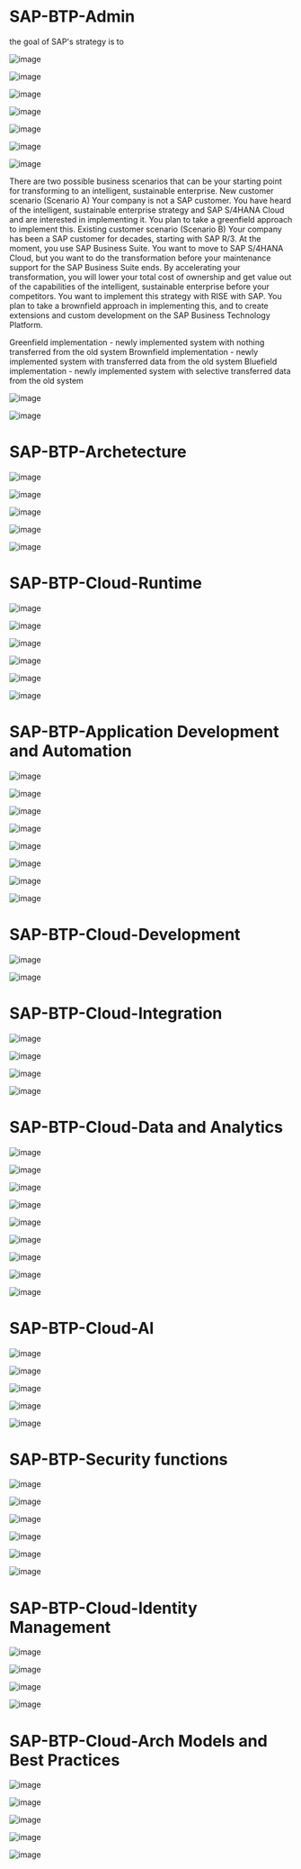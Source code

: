 # SAP-BTP-Admin

the goal of SAP's strategy is to 

![image](https://github.com/user-attachments/assets/ef1fa62d-9015-442f-bae9-974ba3b338d2)

![image](https://github.com/user-attachments/assets/ff47bf35-abbb-4203-aef1-899cdc18d036)

![image](https://github.com/user-attachments/assets/3c8dda77-5e98-4f59-9a0c-be7d597eed4c)

![image](https://github.com/user-attachments/assets/b5bd5cd6-b132-491f-a158-9a0bd0f92c7d)

![image](https://github.com/user-attachments/assets/c89c4d4f-5448-4e47-9728-1e831c2d1d4c)

![image](https://github.com/user-attachments/assets/2f6a76eb-367c-447f-95a7-687fb4abe12f)

![image](https://github.com/user-attachments/assets/afce9388-6cba-476b-a1f7-43ca61fcd87a)

There are two possible business scenarios that can be your starting point for transforming to an intelligent, sustainable enterprise.
New customer scenario (Scenario A)
Your company is not a SAP customer. You have heard of the intelligent, sustainable enterprise strategy and SAP S/4HANA Cloud and are interested in implementing it. You plan to take a greenfield approach to implement this.
Existing customer scenario (Scenario B)
Your company has been a SAP customer for decades, starting with SAP R/3. At the moment, you use SAP Business Suite. You want to move to SAP S/4HANA Cloud, but you want to do the transformation before your maintenance support for the SAP Business Suite ends. By accelerating your transformation, you will lower your total cost of ownership and get value out of the capabilities of the intelligent, sustainable enterprise before your competitors. You want to implement this strategy with RISE with SAP. You plan to take a brownfield approach in implementing this, and to create extensions and custom development on the SAP Business Technology Platform.

Greenfield implementation - newly implemented system with nothing transferred from the old system 
Brownfield implementation - newly implemented system with transferred data from the old system 
Bluefield implementation - newly implemented system with selective transferred data from the old system

![image](https://github.com/user-attachments/assets/f21d302b-dc8d-4308-9d0d-e2b922b1af72)

![image](https://github.com/user-attachments/assets/4792e927-2173-49e1-8296-c1cce2f5416b)

# SAP-BTP-Archetecture
![image](https://github.com/user-attachments/assets/58248149-6429-4bdb-8fb3-8aed356df6fd)

![image](https://github.com/user-attachments/assets/913e1899-27bd-48ca-9195-cc904e5d92bf)

![image](https://github.com/user-attachments/assets/c02178b8-70bc-4648-bca3-0be3c6d2da6c)

![image](https://github.com/user-attachments/assets/a13f1ae2-c525-4a2d-b180-e7fc14d085b9)

![image](https://github.com/user-attachments/assets/7f7a2ac2-f314-40f7-a6c2-4527cb47fcb7)

# SAP-BTP-Cloud-Runtime

![image](https://github.com/user-attachments/assets/58a3a790-3863-43b0-9f4a-e0c6c75d3483)

![image](https://github.com/user-attachments/assets/0453fc99-869c-40b8-83b6-612ef2f109fb)

![image](https://github.com/user-attachments/assets/6ef75bc4-b7c2-40d7-9a4f-deda9bd7f544)

![image](https://github.com/user-attachments/assets/04942420-52a9-4b21-8988-ac10dee5e360)

![image](https://github.com/user-attachments/assets/0bc46e0d-c6dc-411d-8710-d6ee5802d5ad)

![image](https://github.com/user-attachments/assets/5b1d01f7-4956-456c-9034-292a463614f2)


# SAP-BTP-Application Development and Automation
![image](https://github.com/user-attachments/assets/7692cd11-9a69-4ebb-bdc0-40b78750f76a)

![image](https://github.com/user-attachments/assets/e04a4d5c-9abd-4b18-b23b-720c6c349cf0)

![image](https://github.com/user-attachments/assets/904b74b7-a42d-45c7-a4ea-f5b558c44489)

![image](https://github.com/user-attachments/assets/a755b7fc-8af8-466d-9021-c0b50ef3e851)

![image](https://github.com/user-attachments/assets/301c622b-56bf-4584-a3eb-ac9b20fb5cd0)

![image](https://github.com/user-attachments/assets/90a0736a-f847-49e1-ad7f-90aa785530f0)

![image](https://github.com/user-attachments/assets/5a1e9d9d-1d37-4ae9-a132-177836c206e6)

![image](https://github.com/user-attachments/assets/39f069ea-63fd-440a-8149-616e9d3a5a75)


# SAP-BTP-Cloud-Development

![image](https://github.com/user-attachments/assets/b62c9d86-6aaa-4ca0-87ec-3338732460b9)

![image](https://github.com/user-attachments/assets/6a087cc9-1a4b-4fb0-a87a-03360398f711)

# SAP-BTP-Cloud-Integration
![image](https://github.com/user-attachments/assets/7d927528-c8a8-4c6d-b090-5a123c87e3ca)

![image](https://github.com/user-attachments/assets/80a331f9-8ed5-43c6-83e8-7cf6932bca1f)

![image](https://github.com/user-attachments/assets/a28f5ca1-c8a2-441e-821b-37784d3cdd16)

![image](https://github.com/user-attachments/assets/5ae8e8d9-436a-438b-b9e2-f145fe953f7a)


# SAP-BTP-Cloud-Data and Analytics
![image](https://github.com/user-attachments/assets/66fc9a21-5e06-42a3-a8e0-168c07ebe421)

![image](https://github.com/user-attachments/assets/e784c05c-b770-48e6-ac8c-aaec0d89e60a)

![image](https://github.com/user-attachments/assets/37b91161-4339-4905-8f6f-65598fbc9115)

![image](https://github.com/user-attachments/assets/ce20c64e-0149-4368-b842-26e7f0e6308d)

![image](https://github.com/user-attachments/assets/9b276ef8-d286-4934-a3c4-fe8abbecdc65)

![image](https://github.com/user-attachments/assets/caab75ac-2cb5-4a3c-9446-5bdc540407dd)

![image](https://github.com/user-attachments/assets/1afd5b0e-f4b5-46c0-8969-49ab5a384ae3)

![image](https://github.com/user-attachments/assets/d704f268-5c5b-49de-8539-3f6b9f81c59a)

![image](https://github.com/user-attachments/assets/937b4123-1e92-45f2-b2e3-29a6b7000fe3)

# SAP-BTP-Cloud-AI
![image](https://github.com/user-attachments/assets/3bce006e-2456-42dd-9713-6fd0f6fd3e0b)

![image](https://github.com/user-attachments/assets/ca3e27e7-a921-4105-b0c2-35756b011cf7)

![image](https://github.com/user-attachments/assets/99b6a6c9-1725-4d8a-b760-8f0a2932b069)

![image](https://github.com/user-attachments/assets/43920c7f-6767-4103-a3d2-ea486a17c25d)

![image](https://github.com/user-attachments/assets/76852083-bb1d-4650-8b2d-e56d825f6b75)

# SAP-BTP-Security functions
![image](https://github.com/user-attachments/assets/d662ef45-63cb-4d54-86af-36fbe3e9fafd)

![image](https://github.com/user-attachments/assets/8895c246-9f5f-45cf-b088-81a84fc7599c)

![image](https://github.com/user-attachments/assets/cbb3a9bb-d8f0-4d44-89f1-58ad6ccc3a4a)

![image](https://github.com/user-attachments/assets/c1374fd2-c55b-4510-ac3a-43d5813c3745)

![image](https://github.com/user-attachments/assets/3c3a9b86-6a4f-4864-a7d3-9190aef55014)

![image](https://github.com/user-attachments/assets/4d09475b-15b4-45fa-997d-b58171115bac)


# SAP-BTP-Cloud-Identity Management
![image](https://github.com/user-attachments/assets/cdd471cb-0498-470a-8095-136ff2f84e37)

![image](https://github.com/user-attachments/assets/79b256f4-6f90-4c72-beaa-1e11bfc1425c)

![image](https://github.com/user-attachments/assets/b66ba458-358d-4851-b9c7-8b9ccb9b61bd)

![image](https://github.com/user-attachments/assets/024c4067-b35c-44d4-9fff-bada0cfcf133)


# SAP-BTP-Cloud-Arch Models and Best Practices
![image](https://github.com/user-attachments/assets/cc489e53-4d43-4e78-818e-ada314c0d140)

![image](https://github.com/user-attachments/assets/59454644-6616-4637-b5b2-e7ff10423518)

![image](https://github.com/user-attachments/assets/fa42e0ef-e4c6-4705-b858-cd454d815714)

![image](https://github.com/user-attachments/assets/0bcd16ec-cd9a-4904-b2e2-1ee4f063be3e)

![image](https://github.com/user-attachments/assets/f7439931-3fe9-493c-a531-ecc164847aa4)

